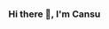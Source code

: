 ### Hi there 👋, I'm Cansu 

<!--
**cansuyalcinn/cansuyalcinn** is a ✨ _special_ ✨ repository because its `README.md` (this file) appears on your GitHub profile.

Here are some ideas to get you started:

- 🔭 I’m working on applications of Machine Learning and Deep Learning in the Medical imaging domain.  
- 🌱 I’m currently learning Hugging Face transformers and MONAI.
- 👯 I’m always open to meaningful collaborations.
-->
